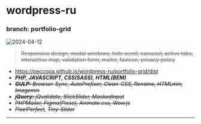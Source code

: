 # wordpress-ru
### branch: portfolio-grid
![2024-04-12](https://)
>~~Responsive design, modal windows, hide scroll, carousel, active tabs,~~  
>~~interactive map, validation form, mailer, favicon, privacy policy~~
- https://peccopa.github.io/wordpress-ru/portfolio-grid/dist
- ***PHP, JAVASCRIPT, CSS(SASS), HTML(BEM)***
- ~~***GULP:*** *Browser-Sync, AutoPrefixer, Clean-CSS, Rename, HTMLmin, Imagemin*~~
- ~~***jQuery:*** *jQvalidate, SlickSlider, MaskedInput*~~
- ~~*PHPMailer, Figma(Pixso), Animate.css, Wow.js*~~
- *~~PixelPerfect~~, ~~Tiny-Slider~~*
___

